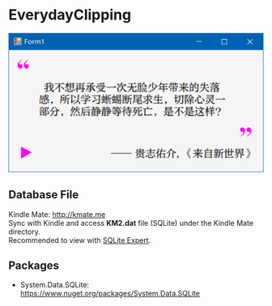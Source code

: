 # EverydayClipping
![GUI](https://github.com/RainySummerLuo/EverydayClipping/raw/master/EverydayClipping.png)

## Database File
Kindle Mate: http://kmate.me<br/>
Sync with Kindle and access **KM2.dat** file (SQLite) under the Kindle Mate directory.<br/>
Recommended to view with [SQLite Expert](http://www.sqliteexpert.com/).

## Packages
- System.Data.SQLite: https://www.nuget.org/packages/System.Data.SQLite
